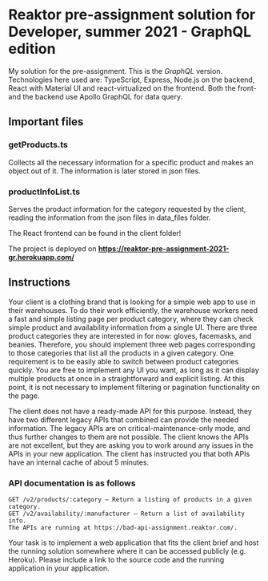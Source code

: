 # Reaktor pre-assignment solution for Developer, summer 2021 - GraphQL edition

My solution for the pre-assignment. This is the _GraphQL_ version.
Technologies here used are: TypeScript, Express, Node.js on the backend, React with Material UI and react-virtualized on the frontend. Both the front- and the backend use Apollo GraphQL for data query.

## Important files

### getProducts.ts
Collects all the necessary information for a specific product and makes an object out of it.
The information is later stored in json files.

### productInfoList.ts
Serves the product information for the category requested by the client, reading the information from the json files in data_files folder.

The React frontend can be found in the client folder!

The project is deployed on __https://reaktor-pre-assignment-2021-gr.herokuapp.com/__

## Instructions

Your client is a clothing brand that is looking for a simple web app to use in their warehouses. To do their work efficiently, the warehouse workers need a fast and simple listing page per product category, where they can check simple product and availability information from a single UI. There are three product categories they are interested in for now: gloves, facemasks, and beanies. Therefore, you should implement three web pages corresponding to those categories that list all the products in a given category. One requirement is to be easily able to switch between product categories quickly. You are free to implement any UI you want, as long as it can display multiple products at once in a straightforward and explicit listing. At this point, it is not necessary to implement filtering or pagination functionality on the page.

The client does not have a ready-made API for this purpose. Instead, they have two different legacy APIs that combined can provide the needed information. The legacy APIs are on critical-maintenance-only mode, and thus further changes to them are not possible. The client knows the APIs are not excellent, but they are asking you to work around any issues in the APIs in your new application. The client has instructed you that both APIs have an internal cache of about 5 minutes.

### API documentation is as follows

    GET /v2/products/:category – Return a listing of products in a given category.
    GET /v2/availability/:manufacturer – Return a list of availability info.
    The APIs are running at https://bad-api-assignment.reaktor.com/.

Your task is to implement a web application that fits the client brief and host the running solution somewhere where it can be accessed publicly (e.g. Heroku). Please include a link to the source code and the running application in your application.